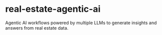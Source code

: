 # real-estate-agentic-ai
Agentic AI workflows powered by multiple LLMs to generate insights and answers from real estate data.
